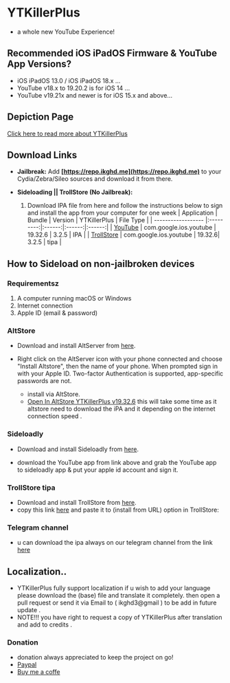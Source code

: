 # YTKillerPlus
* a whole new YouTube Experience!

## Recommended iOS iPadOS Firmware & YouTube App Versions?
* iOS iPadOS 13.0 / iOS iPadOS 18.x ...
* YouTube v18.x to 19.20.2 is for iOS 14 ...
* YouTube v19.21x and newer is for iOS 15.x and above...


## Depiction Page
[Click here to read more about YTKillerPlus](https://repo.ikghd.me/depictions/?p=me.ikghd.ytkplus)

## Download Links

* **Jailbreak:** Add __[https://repo.ikghd.me](https://repo.ikghd.me)__ to your Cydia/Zebra/Sileo sources and download it from there.
* **Sideloading || TrollStore (No Jailbreak):**

    1. Download IPA file from here and follow the instructions below to sign and install the app from your computer for one week
        | Application | Bundle | Version | YTKillerPlus | File Type |
        | ------------------ |:---------:|:------:|:------:|:------:|
        | [YouTube](https://ikghd.site/ipa/YouTube_19.32.6_YTKillerPlus_3.2.5.ipa) | com.google.ios.youtube | 19.32.6 | 3.2.5 | IPA |
        | [TrollStore](https://ikghd.site/ipa/YouTube_19.32.6_YTKillerPlus_3.2.5_TrollStore.tipa) | com.google.ios.youtube | 19.32.6| 3.2.5 | tipa |


## How to Sideload on non-jailbroken devices
### Requirementsz
1. A computer running macOS or Windows
2. Internet connection
3. Apple ID (email & password)


### AltStore
* Download and install AltServer from [here](https://altstore.io).

* Right click on the AltServer icon with your phone connected and choose "Install Altstore", then the name of your phone. When prompted sign in with your Apple ID. Two-factor Authentication is supported, app-specific passwords are not.

    * install via AltStore.
    * [Open In AltStore YTKillerPlus v19.32.6](https://tinyurl.com/yc76d5ff) this will take some time as it altstore need to download the iPA and it depending on the internet connection speed .



### Sideloadly
* Download and install Sideloadly from [here](https://sideloadly.io).

* download the YouTube app from link above and grab the YouTube app to sideloadly app & put your apple id account and sign it.


### TrollStore tipa
* Download and install TrollStore from [here](https://github.com/opa334/TrollStore).
* copy this link [here](https://ikghd.site/ipa/YouTube_19.32.6_YTKillerPlus_3.2.5_TrollStore.tipa) and paste it to (install from URL) option in TrollStore:


### Telegram channel
* u can download the ipa always on our telegram channel from the link [here](https://t.me/ikghdiPA)


## Localization..
* YTKillerPlus fully support localization if u wish to add your language please download the (base) file and translate it completely. then open a pull request or send it via Email to ( ikghd3@gmail ) to be add in future update .
* NOTE!!! you have right to request a copy of YTKillerPlus after translation and add to credits .

### Donation
* donation always appreciated to keep the project on go!
* [Paypal](https://www.paypal.com/donate/?hosted_button_id=HG4NT5LFR29DW)
* [Buy me a coffe](https://www.buymeacoffee.com/ikghd)
